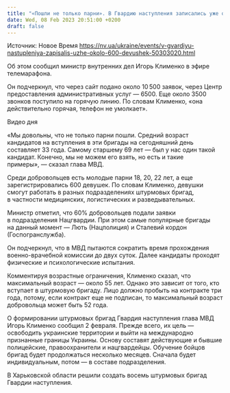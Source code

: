 ```yaml
---
title: "«Пошли не только парни». В Гвардию наступления записались уже около 600 девушек — Клименко"
date: Wed, 08 Feb 2023 20:51:00 +0200
draft: false
---
```

Источник: Новое Время https://nv.ua/ukraine/events/v-gvardiyu-nastupleniya-zapisalis-uzhe-okolo-600-devushek-50303020.html


 Об этом сообщил министр внутренних дел Игорь Клименко в эфире телемарафона.

Он подчеркнул, что через сайт подано около 10 500 заявок, через Центр предоставления административных услуг — 6500. Еще около 3500 звонков поступило на горячую линию. По словам Клименко, «она действительно горячая, телефон не умолкает».

  Видео дня   

«Мы довольны, что не только парни пошли. Средний возраст кандидатов на вступления в эти бригады на сегодняшний день составляет 33 года. Самому старшему 69 лет — был у нас один такой кандидат. Конечно, мы не можем его взять, но есть и такие примеры», — сказал глава МВД.

Среди добровольцев есть молодые парни 18, 20, 22 лет, а еще зарегистрировались 600 девушек. По словам Клименко, девушки смогут работать в разных подразделениях штурмовых бригад, в частности медицинских, логистических и разведывательных.

Министр отметил, что 60% добровольцев подали заявки в подразделения Нацгвардии. При этом самые популярные бригады на данный момент — Лють (Нацполиция) и Сталевий кордон (Госпогранслужба).

Он подчеркнул, что в МВД пытаются сократить время прохождения военно-врачебной комиссии до двух суток. Далее кандидаты проходят физические и психологические испытания.

Комментируя возрастные ограничения, Клименко сказал, что максимальный возраст — около 55 лет. Однако это зависит от того, кто вступает в штурмовую бригаду. Лицо должно пробыть на контракте три года, потому, если контракт еще не подписан, то максимальный возраст добровольца может быть 52 года.

О формировании штурмовых бригад Гвардия наступления глава МВД Игорь Клименко сообщил 2 февраля. Прежде всего, их цель — освободить украинские территории и выйти на международно признанные границы Украины. Основу составят действующие и бывшие полицейские, правоохранители и нацгвардейцы. Обучение бойцов бригад будет продолжаться несколько месяцев. Сначала будет индивидуальным, потом — в составе подразделения.

В Харьковской области решили создать восемь штурмовых бригад Гвардии наступления.
